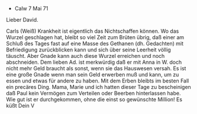 + Calw 7 Mai 71

Lieber David.

Carls (Weiß) Krankheit ist eigentlich das Nichtschaffen können. Wo das Wurzel geschlagen hat, bleibt so viel Zeit zum Brüten übrig, daß einer am Schluß des Tages fast auf eine Masse des Gethanen (dh. Gedachten) mit Befriedigung zurückblicken kann und sich über seine Leerheit völlig täuscht. Aber Gnade kann auch diese Wurzel erreichen und noch abschneiden. 
Dem lieben Ad. ist merkwürdig daß er mit Anna in W. doch nicht mehr Geld braucht als sonst, wenn sie das Hauswesen versah. Es ist eine große Gnade wenn man sein Geld erwerben muß und kann, um zu essen und etwas für andere zu haben. Mit dem Erben bleibts im besten Fall ein precäres Ding. Mama, Marie und ich hatten dieser Tage zu bescheinigen daß Paul kein Vermögen zum Verteilen oder Beerben hinterlassen habe. Wie gut ist er durchgekommen, ohne die einst so gewünschte Million!
 Es küßt Dein V
